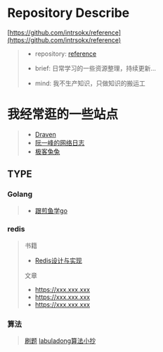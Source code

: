 # Repository Describe
[https://github.com/intrsokx/reference](https://github.com/intrsokx/reference)
>- repository:  [reference](https://github.com/intrsokx/reference)
>
>- brief: 日常学习的一些资源整理，持续更新...
>
>- mind: 我不生产知识，只做知识的搬运工
>
>

# 我经常逛的一些站点
>* [Draven](https://draveness.me/)
>* [阮一峰的网络日志](http://www.ruanyifeng.com/blog/)
>* [极客兔兔](https://geektutu.com/)

## TYPE
### Golang
>* [跟煎鱼学go](https://eddycjy.gitbook.io/golang/)
### redis
> 书籍
> * [Redis设计与实现](https://www.kancloud.cn/kancloud/redisbook/63822)
> 
> 文章
> * https://xxx.xxx.xxx
> * https://xxx.xxx.xxx
> * https://xxx.xxx.xxx

### 算法
> [刷题](https://greyireland.gitbook.io/algorithm-pattern/)
> [labuladong算法小抄](https://labuladong.gitbook.io/algo/)

